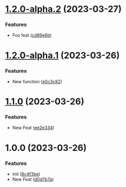 # [1.2.0-alpha.2](https://github.com/riskers/single-bootstrap-template/compare/v1.2.0-alpha.1...v1.2.0-alpha.2) (2023-03-27)


### Features

* Foo feat ([cd89e6b](https://github.com/riskers/single-bootstrap-template/commit/cd89e6b3c8661a8d1c98dbb878790f2904eb4b37))

# [1.2.0-alpha.1](https://github.com/riskers/single-bootstrap-template/compare/v1.1.0...v1.2.0-alpha.1) (2023-03-26)


### Features

* New function ([e0c3c82](https://github.com/riskers/single-bootstrap-template/commit/e0c3c8211f7d15df41352e17092ac6f3026c97f0))

# [1.1.0](https://github.com/riskers/single-bootstrap-template/compare/v1.0.0...v1.1.0) (2023-03-26)


### Features

* New Feat ([ee2e334](https://github.com/riskers/single-bootstrap-template/commit/ee2e3349163e68b313900911536679d29882b02a))

# 1.0.0 (2023-03-26)


### Features

* Init ([8c4f3be](https://github.com/riskers/single-bootstrap-template/commit/8c4f3bec01a7c51a4eb1a7398769f36807bf6a1e))
* New Feat ([d0d7b7a](https://github.com/riskers/single-bootstrap-template/commit/d0d7b7af20787a4c367ac85e0f61036b66bade96))
